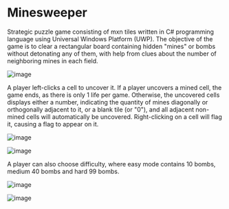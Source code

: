 # Minesweeper

Strategic puzzle game consisting of mxn tiles written in C# programming language using Universal Windows Platform (UWP).
The objective of the game is to clear a rectangular board containing hidden "mines" or bombs without detonating any of them, with help from clues about the number of neighboring mines in each field. 
 
![image](https://user-images.githubusercontent.com/45545657/111013954-ca2f4180-83a1-11eb-8f94-46b829cfd94f.png)

A player left-clicks a cell to uncover it. If a player uncovers a mined cell, the game ends, as there is only 1 life per game. Otherwise, the uncovered cells displays either a number, indicating the quantity of mines diagonally or orthogonally adjacent to it, or a blank tile (or "0"), and all adjacent non-mined cells will automatically be uncovered. Right-clicking on a cell will flag it, causing a flag to appear on it.

![image](https://user-images.githubusercontent.com/45545657/111014034-272af780-83a2-11eb-9b73-51bc87e81de4.png)

![image](https://user-images.githubusercontent.com/45545657/111014052-3ca02180-83a2-11eb-8bc4-f1f548e144b1.png)

A player can also choose difficulty, where easy mode contains 10 bombs, medium 40 bombs and hard 99 bombs.

![image](https://user-images.githubusercontent.com/45545657/111014133-a6b8c680-83a2-11eb-8abc-0bf996b7f210.png)

![image](https://user-images.githubusercontent.com/45545657/111014162-c223d180-83a2-11eb-9500-103f92be114f.png)


